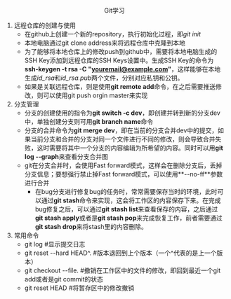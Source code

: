 <center> Git学习 </center>

1. 远程仓库的创建与使用
   * 在github上创建一个新的repository，执行初始化过程，即*git init*
   * 本地电脑通过git clone address来将远程仓库中克隆到本地
   * 为了能够将本地仓库上的修改push到github中，需要将本地电脑生成的SSH Key添加到远程仓库的SSH Keys设置中。生成SSH Key的命令为**ssh-keygen -t rsa -C "youremail@example.com"**，这样能够在本地生成*id_rsa*和*id_rsa.pub*两个文件，分别对应私钥和公钥。
   * 如果是关联远程仓库，则是使用**git remote add**命令，在之后需要推送修改，则可以使用git push orgin master来实现
2. 分支管理
   * 分支的创建使用的指令为**git switch -c dev**，即创建并转到新的分支dev中，单独创建分支则可用**git branch name**命令
   * 分支的合并命令为**git merge dev**，即在当前的分支合并dev中的提交，如果当前分支和合并的分支对同一个文件进行不同的修改，则会导致合并失败，这时需要将其中一个分支的内容编辑为所希望的内容。同时可以用**git log --graph**来查看分支合并图
   * git在分支合并时，会使用Fast forward模式，这样会在删除分支后，丢掉分支信息；要想强行禁止掉Fast forward模式，可以使用**--no-ff**参数进行合并
     * 在bug分支进行修复bug的任务时，常常需要保存当时的环境，此时可以通过**git stash**命令来实现，这会将工作区的内容保存下来。在完成bug修复之后，可以通过**git stash list**来查看保存的内容，之后通过**git stash apply**或者是**git stash pop**来完成恢复工作，前者需要通过**git stash drop**来将stash里的内容删除。
3. 常用命令
   * git log    #显示提交日志
   * git reset --hard HEAD^.   #版本退回到上个版本（一个^代表的是上一个版本）
   * git checkout --file.    #撤销在工作区中的文件的修改，即回到最近一个git add或者是git commit的状态
   * git reset HEAD <file>      #将暂存区中的修改撤销

